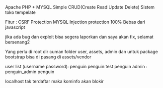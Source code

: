 Apache PHP + MYSQL Simple CRUD(Create Read Update Delete) Sistem toko tempelate

Fitur : 
CSRF Protection
MYSQL Injection protection
100% Bebas dari javascript

jika ada bug dan exploit bisa segera laporkan
dan saya akan fix, selamat bersenang2

Yang perlu di root dir cuman folder
user, assets, admin
dan untuk package bootstrap bisa di pasang
di assets/vendor

user list (username password):
penguin penguin
test penguin
admin :
penguin_admin penguin

localhost tak terdaftar maka kominfo akan blokir